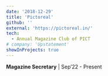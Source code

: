 ```yaml
---
date: '2018-12-29'
title: 'Pictoreal'
github: ''
external: 'https://pictoreal.in/'
tech:
  - Annual Magazine Club of PICT
# company: 'Upstatement'
showInProjects: true
---
```


<!-- Conducts various events in arts, literature and philanthropy. -->

**Magazine Secretary** | Sep’22 - Present
